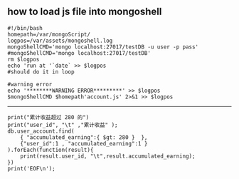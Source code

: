 ## how to load js file into mongoshell ##

    #!/bin/bash
    homepath=/var/mongoScript/
    logpos=/var/assets/mongoshell.log
    mongoShellCMD='mongo localhost:27017/testDB -u user -p pass'
    #mongoShellCMD='mongo localhost:27017/testDB'
    rm $logpos
    echo 'run at '`date` >> $logpos
    #should do it in loop
    
    #warning error
    echo '********WARNING ERROR*********' >> $logpos
    $mongoShellCMD $homepath'account.js' 2>&1 >> $logpos


----------


    print("累计收益超过 280 的")
    print("user_id", "\t" ,"累计收益" );
    db.user_account.find(
        { "accumulated_earning":{ $gt: 280 }  }, 
        {"user_id":1 , "accumulated_earning":1 } ).forEach(function(result){
        print(result.user_id, "\t",result.accumulated_earning);
    }) 
    print('EOF\n');
